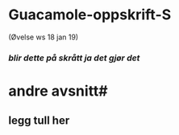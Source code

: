 # Guacamole-oppskrift-S
(Øvelse ws 18 jan 19)
### *blir dette på skrått ja det gjør det*

# andre avsnitt#

## legg tull her


